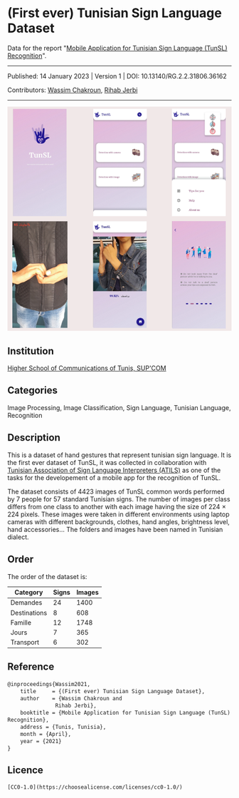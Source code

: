 # (First ever) Tunisian Sign Language Dataset

Data for the report "[Mobile Application for Tunisian Sign Language (TunSL) Recognition](https://www.researchgate.net/publication/360541258_Mobile_application_for_Tunisian_Sign_Language_TunSL_recognition)".

---
Published: 14 January 2023 | Version 1 | DOI: 10.13140/RG.2.2.31806.36162

Contributors: [Wassim Chakroun](https://www.linkedin.com/in/wassim-chakroun), [Rihab Jerbi](https://www.linkedin.com/in/rihabjerbi)

---

![Tunisian Sign Language Mobile App](https://github.com/W7CH/First-ever-Tunisian-Sign-Language-Dataset/blob/master/interfaces.png)

## Institution

[Higher School of Communications of Tunis, SUP'COM](http://www.supcom.mincom.tn/Fr/accueil_46_3)


## Categories

Image Processing, Image Classification, Sign Language, Tunisian Language, Recognition


## Description

This is a dataset of hand gestures that represent tunisian sign language. It is the first ever dataset of TunSL, it was collected in collaboration with [Tunisian Association of Sign Language Interpreters (ATILS)](https://www.facebook.com/ATILS2018) as one of the tasks for the developement of a mobile app for the recognition of TunSL.

The dataset consists of 4423 images of TunSL common words performed by 7 people for 57 standard Tunisian signs. The number of images per class differs from one class to another with each image having the size of 224 × 224 pixels. These images were taken in different environments using laptop cameras with different backgrounds, clothes, hand angles, brightness level, hand accessories...
The folders and images have been named in Tunisian dialect.


## Order

The order of the dataset is:

| Category        | Signs  | Images |
| ---             | ----   | ----   |
| Demandes        | 24     | 1400   |
| Destinations    | 8      | 608    |
| Famille         | 12     | 1748   |
| Jours           | 7      | 365    |
| Transport       | 6      | 302    |


## Reference
```
@inproceedings{Wassim2021,
    title     = {(First ever) Tunisian Sign Language Dataset},
    author    = {Wassim Chakroun and
               Rihab Jerbi},
    booktitle = {Mobile Application for Tunisian Sign Language (TunSL) Recognition},
    address = {Tunis, Tunisia},
    month = {April},
    year = {2021}
}
```


## Licence
```
[CC0-1.0](https://choosealicense.com/licenses/cc0-1.0/)
```